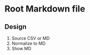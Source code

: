 Root Markdown file
==================

Design
------

 1. Source CSV or MD
 2. Normalize to MD
 3. Show MD


